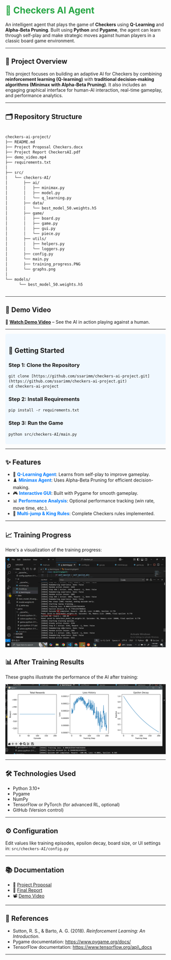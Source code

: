 <!DOCTYPE html>
<html lang="en">
<head>
    <meta charset="UTF-8">
    <meta name="viewport" content="width=device-width, initial-scale=1.0">
</head>
<body>
    <h1 style="color: #28a745;">🧠 Checkers AI Agent</h1>
    <p>An intelligent agent that plays the game of <strong>Checkers</strong> using <strong>Q-Learning</strong> and <strong>Alpha-Beta Pruning</strong>. Built using <strong>Python</strong> and <strong>Pygame</strong>, the agent can learn through self-play and make strategic moves against human players in a classic board game environment.</p>
    <hr>
    <h2>📌 Project Overview</h2>
    <p>This project focuses on building an adaptive AI for Checkers by combining <strong>reinforcement learning (Q-learning)</strong> with <strong>traditional decision-making algorithms (Minimax with Alpha-Beta Pruning)</strong>. It also includes an engaging graphical interface for human-AI interaction, real-time gameplay, and performance analytics.</p>
    <hr>
    <h2>🗂️ Repository Structure</h2>
    <pre><code>
checkers-ai-project/
├── README.md
├── Project Proposal Checkers.docx
├── Project Report CheckersAI.pdf
├── demo_video.mp4
├── requirements.txt
│
├── src/
│   └── checkers-AI/
│       ├── ai/
│       │   ├── minimax.py
│       │   ├── model.py
│       │   └── q_learning.py
│       ├── data/
│       │   └── best_model_50.weights.h5
│       ├── game/
│       │   ├── board.py
│       │   ├── game.py
│       │   ├── gui.py
│       │   └── piece.py
│       ├── utils/
│       │   ├── helpers.py
│       │   └── loggers.py
│       ├── config.py
│       └── main.py
│       ├── training_progress.PNG
│       └── graphs.png
│
└── models/
      └── best_model_50.weights.h5
    </code></pre>
    <hr>
    <h2>🎥 Demo Video</h2>
    <p>🔗 <a href="demo_video.mp4"><strong>Watch Demo Video</strong></a> – See the AI in action playing against a human.</p>
    <hr>
    <div style="background-color: #f0f8ff; padding: 10px; border-radius: 5px;">
        <h2>🚀 Getting Started</h2>
        <h3>Step 1: Clone the Repository</h3>
        <pre><code>git clone [https://github.com/ssarimm/checkers-ai-project.git](https://github.com/ssarimm/checkers-ai-project.git)
cd checkers-ai-project</code></pre>
        <h3>Step 2: Install Requirements</h3>
        <pre><code>pip install -r requirements.txt</code></pre>
        <h3>Step 3: Run the Game</h3>
        <pre><code>python src/checkers-AI/main.py</code></pre>
    </div>
    <hr>
    <h2>✨ Features</h2>
    <ul>
        <li>🧠 <span style="color: #007bff; font-weight: bold;">Q-Learning Agent</span>: Learns from self-play to improve gameplay.</li>
        <li>♟️ <span style="color: #007bff; font-weight: bold;">Minimax Agent</span>: Uses Alpha-Beta Pruning for efficient decision-making.</li>
        <li>🎮 <span style="color: #007bff; font-weight: bold;">Interactive GUI</span>: Built with Pygame for smooth gameplay.</li>
        <li>📊 <span style="color: #007bff; font-weight: bold;">Performance Analysis</span>: Optional performance tracking (win rate, move time, etc.).</li>
        <li>🔄 <span style="color: #007bff; font-weight: bold;">Multi-jump & King Rules</span>: Complete Checkers rules implemented.</li>
    </ul>
    <hr>
    <h2>📈 Training Progress</h2>
    <p>Here's a visualization of the training progress:</p>
    <img src="training_progress.PNG" alt="Training Progress">
    <h2>📊 After Training Results</h2>
    <p>These graphs illustrate the performance of the AI after training:</p>
    <img src="graphs.png" alt="Graphs">
    <hr>
    <h2>🛠️ Technologies Used</h2>
    <ul>
        <li>Python 3.10+</li>
        <li>Pygame</li>
        <li>NumPy</li>
        <li>TensorFlow or PyTorch (for advanced RL, optional)</li>
        <li>GitHub (Version control)</li>
    </ul>
    <hr>
    <h2>⚙️ Configuration</h2>
    <p>Edit values like training episodes, epsilon decay, board size, or UI settings in: <code>src/checkers-AI/config.py</code></p>
    <hr>
    <h2>📚 Documentation</h2>
    <ul>
        <li>📄 <a href="src/checkers-AI/Project Proposal Checkers.docx">Project Proposal</a></li>
        <li>📄 <a href="src/checkers-AI/Project Report CheckersAI.pdf">Final Report</a></li>
        <li>📽️ <a href="src/checkers-AI/demo_video.mp4">Demo Video</a></li>
    </ul>
    <hr>
    <h2>📘 References</h2>
    <ul>
        <li>Sutton, R. S., & Barto, A. G. (2018). <em>Reinforcement Learning: An Introduction</em>.</li>
        <li>Pygame documentation: <a href="https://www.pygame.org/docs/">https://www.pygame.org/docs/</a></li>
        <li>TensorFlow documentation: <a href="https://www.tensorflow.org/api\_docs">https://www.tensorflow.org/api\_docs</a></li>
    </ul>
    <hr>
</body>
</html>
